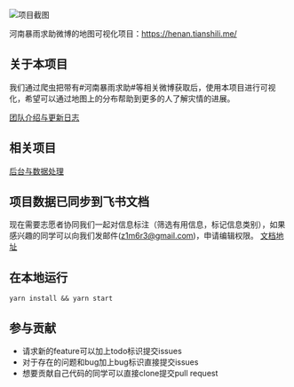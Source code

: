 ![项目截图](https://user-images.githubusercontent.com/8768646/127113652-59e5ccd3-c877-4740-a310-dd9efc204ba2.png)


河南暴雨求助微博的地图可视化项目：https://henan.tianshili.me/

## 关于本项目
我们通过爬虫把带有#河南暴雨求助#等相关微博获取后，使用本项目进行可视化，希望可以通过地图上的分布帮助到更多的人了解灾情的进展。

[团队介绍与更新日志](https://u9u37118bj.feishu.cn/docs/doccn3QzzbeQLPQwNSb4Hcl2X1g#)

## 相关项目
[后台与数据处理](https://github.com/GiveHenanAHand/henan-rescue-viz-data)


## 项目数据已同步到飞书文档
现在需要志愿者协同我们一起对信息标注（筛选有用信息，标记信息类别），如果感兴趣的同学可以向我们发邮件(z1m6r3@gmail.com)，申请编辑权限。
[文档地址](https://u9u37118bj.feishu.cn/sheets/shtcnh4177SPTo2N8NglZHCirDe)

## 在本地运行
`yarn install && yarn start`

## 参与贡献
- 请求新的feature可以加上todo标识提交issues
- 对于存在的问题和bug加上bug标识直接提交issues
- 想要贡献自己代码的同学可以直接clone提交pull request
